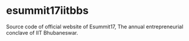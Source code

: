 # esummit17iitbbs
Source code of official website of Esummit17, The annual entrepreneurial conclave of IIT Bhubaneswar. 
